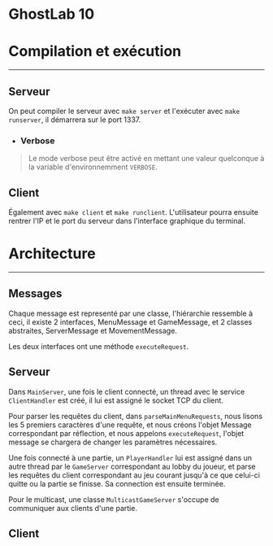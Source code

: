 # GhostLab 10

# Compilation et exécution

---

## Serveur

On peut compiler le serveur avec `make server` et l'exécuter avec `make runserver`, il démarrera sur le port 1337.

- ### Verbose

> Le mode verbose peut être activé en mettant une valeur quelconque à la variable d'environnemment `VERBOSE`.

## Client

Également avec `make client` et `make runclient`. L'utilisateur pourra ensuite rentrer l'IP et le port du serveur dans l'interface graphique du terminal.

# Architecture

---

## Messages

Chaque message est representé par une classe, l'hiérarchie ressemble à ceci, il existe 2 interfaces, MenuMessage et GameMessage, et 2 classes abstraites, ServerMessage et MovementMessage.



Les deux interfaces ont une méthode `executeRequest`.

## Serveur

Dans `MainServer`, une fois le client connecté, un thread avec le service `ClientHandler` est créé, il lui est assigné le socket TCP du client.

 

Pour parser les requêtes du client, dans `parseMainMenuRequests`, nous lisons les 5 premiers caractères d'une requête, et nous créons l'objet Message correspondant par réflection, et nous appelons `executeRequest`,  l'objet message se chargera de changer les paramètres nécessaires.



Une fois connecté à une partie, un `PlayerHandler` lui est assigné dans un autre thread par le `GameServer` correspondant au lobby du joueur, et parse les requêtes du client correspondant au jeu courant jusqu'à ce que celui-ci quitte ou la partie se finisse. Sa connection est ensuite terminée.



Pour le multicast, une classe  `MulticastGameServer` s'occupe de communiquer aux clients d'une partie.


## Client
